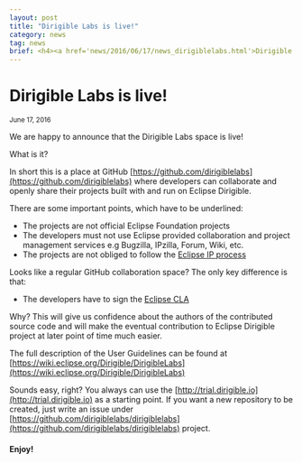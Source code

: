 ```yaml
---
layout: post
title: "Dirigible Labs is live!"
category: news
tag: news
brief: <h4><a href='news/2016/06/17/news_dirigiblelabs.html'>Dirigible Labs is live!</a></h4> <sub class="post-info">June 17, 2016</sub><br> We are happy to announce that the Dirigible Labs space is live!...<br>
---
```


Dirigible Labs is live!
===

<sub class="post-info">June 17, 2016</sub>
	
We are happy to announce that the Dirigible Labs space is live!

What is it?

In short this is a place at GitHub [https://github.com/dirigiblelabs](https://github.com/dirigiblelabs) where developers can collaborate and openly share their projects built with and run on Eclipse Dirigible. 

There are some important points, which have to be underlined:

* The projects are not official Eclipse Foundation projects
* The developers must not use Eclipse provided collaboration and project management services e.g Bugzilla, IPzilla, Forum, Wiki, etc.
* The projects are not obliged to follow the [Eclipse IP process](https://www.eclipse.org/legal/committerguidelines.php)

Looks like a regular GitHub collaboration space? The only key difference is that:

* The developers have to sign the [Eclipse CLA](https://eclipse.org/legal/CLA.php)

Why? This will give us confidence about the authors of the contributed source code and will make the eventual contribution to Eclipse Dirigible project at later point of time much easier.

The full description of the User Guidelines can be found at [https://wiki.eclipse.org/Dirigible/DirigibleLabs](https://wiki.eclipse.org/Dirigible/DirigibleLabs)

Sounds easy, right? You always can use the [http://trial.dirigible.io](http://trial.dirigible.io) as a starting point. If you want a new repository to be created, just write an issue under [https://github.com/dirigiblelabs/dirigiblelabs](https://github.com/dirigiblelabs/dirigiblelabs) project.


#### Enjoy!
